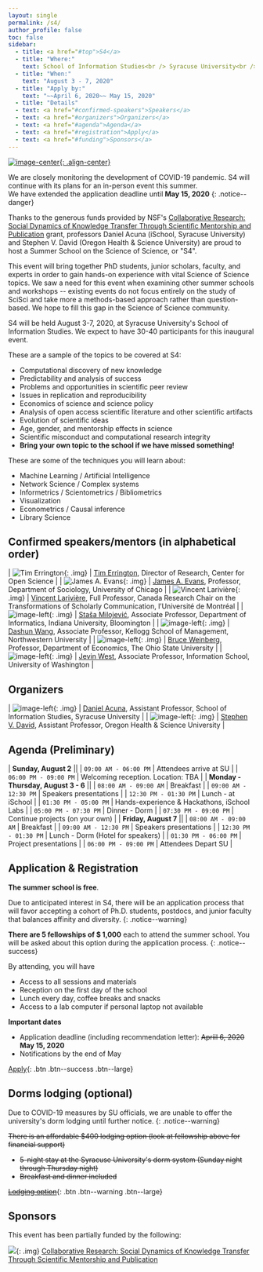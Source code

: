 ```yaml
---
layout: single
permalink: /s4/
author_profile: false
toc: false
sidebar: 
  - title: <a href="#top">S4</a>
  - title: "Where:"
    text: School of Information Studies<br /> Syracuse University<br /> Syracuse, NY<br /> USA
  - title: "When:"
    text: "August 3 - 7, 2020"
  - title: "Apply by:"
    text: "~~April 6, 2020~~ May 15, 2020"
  - title: "Details"
  - text: <a href="#confirmed-speakers">Speakers</a>
  - text: <a href="#organizers">Organizers</a>
  - text: <a href="#agenda">Agenda</a>
  - text: <a href="#registration">Apply</a>
  - text: <a href="#funding">Sponsors</a>
---
```


<a name="top"></a>[![image-center](/assets/images/s4/s4_wide.png){: .align-center}](#top)

We are closely monitoring the development of COVID-19 pandemic. S4 will continue with its plans for an in-person event
this summer.   
We have extended the application deadline until **May 15, 2020** 
{: .notice--danger}


Thanks to the generous funds provided by NSF's [Collaborative Research: Social Dynamics of Knowledge Transfer Through Scientific Mentorship and Publication](https://www.nsf.gov/awardsearch/showAward?AWD_ID=1933803) grant, professors Daniel Acuna (iSchool, Syracuse University) and Stephen V. David (Oregon Health & Science University) are proud to host a Summer School on the Science of Science, or "S4".

This event will bring together PhD students, junior scholars, faculty, and experts in order to gain hands-on experience with vital Science of Science topics. We saw a need for this event when examining other summer schools and workshops -- existing events do not focus entirely on the study of SciSci and take more a methods-based approach rather than question-based. We hope to fill this gap in the Science of Science community.

S4 will be held August 3-7, 2020, at Syracuse University's School of Information Studies. We expect to have 30-40 participants for this inaugural event. 

These are a sample of the topics to be covered at S4:

- Computational discovery of new knowledge
- Predictability and analysis of success
- Problems and opportunities in scientific peer review
- Issues in replication and reproducibility
- Economics of science and science policy
- Analysis of open access scientific literature and other scientific artifacts
- Evolution of scientific ideas
- Age, gender, and mentorship effects in science
- Scientific misconduct and computational research integrity
- **Bring your own topic to the school if we have missed something!**

These are some of the techniques you will learn about:

- Machine Learning / Artificial Intelligence
- Network Science / Complex systems
- Informetrics / Scientometrics / Bibliometrics
- Visualization
- Econometrics / Causal inference
- Library Science

## Confirmed speakers/mentors (in alphabetical order)<a name="confirmed-speakers" href="#confirmed-speakers"><i class="fa fa-link"></i></a>

<style>
.img {
   width:100px;
   height:100px;

    object-fit:scale-down;

}
</style>

| ![Tim Errington](/assets/images/s4/errington.original.jpg){: .img}  | [Tim Errington](https://www.linkedin.com/in/tim-errington-558a928/), Director of Research, Center for Open Science  |
| ![James A. Evans](/assets/images/s4/james.jpg){: .img}  | [James A. Evans](https://sociology.uchicago.edu/directory/james-evans), Professor, Department of Sociology, University of Chicago  |
| ![Vincent Larivière](/assets/images/s4/vLariviere.jpg){: .img}  | [Vincent Larivière](https://crc.ebsi.umontreal.ca/en/vincent-lariviere/biographie/), Full Professor, Canada Research Chair on the Transformations of Scholarly Communication, l’Université de Montréal  |
| ![image-left](/assets/images/s4/stasa.jpg){: .img}  | [Staša Milojević](http://homes.sice.indiana.edu/smilojev/), Associate Professor, Department of Informatics, Indiana University, Bloomington  |
|  ![image-left](/assets/images/s4/dashing-wang.jpg){: .img} |  [Dashun Wang](https://www.dashunwang.com/), Associate Professor, Kellogg School of Management, Northwestern University |
| ![image-left](/assets/images/s4/weinberg.27.jpg){: .img}  | [Bruce Weinberg](https://economics.osu.edu/people/weinberg.27), Professor, Department of Economics, The Ohio State University  |
| ![image-left](/assets/images/s4/jevinwest.jpg){: .img} | [Jevin West](https://jevinwest.org/), Associate Professor, Information School, University of Washington |

## Organizers <a name="organizers" href="#organizers"><i class="fa fa-link"></i></a>

| ![image-left](/assets/images/s4/daniel.png){: .img} | [Daniel Acuna](https://acuna.io), Assistant Professor, School of Information Studies, Syracuse University |
| ![image-left](/assets/images/s4/stephen.jpg){: .img} | [Stephen V. David](https://hearingbrain.org/), Assistant Professor, Oregon Health & Science University |


## Agenda (Preliminary) <a name="agenda" href="#agenda"><i class="fa fa-link"></i></a>

| **Sunday, August 2** ||
| `09:00 AM - 06:00 PM` | Attendees arrive at SU |
| `06:00 PM - 09:00 PM` | Welcoming reception. Location: TBA |
| **Monday - Thursday, August 3 - 6** ||
| `08:00 AM - 09:00 AM` | Breakfast | 
| `09:00 AM - 12:30 PM` | Speakers presentations | 
| `12:30 PM - 01:30 PM` | Lunch - at iSchool |
| `01:30 PM - 05:00 PM` | Hands-experience & Hackathons, iSchool Labs |
| `05:00 PM - 07:30 PM` | Dinner - Dorm |
| `07:30 PM - 09:00 PM` | Continue projects (on your own) |
| **Friday, August 7** ||
| `08:00 AM - 09:00 AM` | Breakfast | 
| `09:00 AM - 12:30 PM` | Speakers presentations | 
| `12:30 PM - 01:30 PM` | Lunch - Dorm (Hotel for speakers) |
| `01:30 PM - 06:00 PM` | Project presentations |
| `06:00 PM - 09:00 PM` | Attendees Depart SU |

## Application & Registration <a name="registration" href="#registration"><i class="fa fa-link"></i></a>

**The summer school is free**.

Due to  anticipated interest in S4, there will be an application process that will favor accepting a cohort of 
Ph.D. students, postdocs, and junior faculty that balances affinity and diversity.
{: .notice--warning}

**There are 5 fellowships of $ 1,000** each to attend the summer school. You will be asked about this option during the application process.
{: .notice--success}

By attending, you will have 

- Access to all sessions and materials
- Reception on the first day of the school
- Lunch every day, coffee breaks and snacks
- Access to a lab computer if personal laptop not available

**Important dates**

- Application deadline (including recommendation letter): ~~Apriil 6, 2020~~ **May 15, 2020**
- Notifications by the end of May

[Apply](https://docs.google.com/forms/d/e/1FAIpQLSeP96S6ZbRYF-A6Jq3VnGdisf7XUZelHk8DmUb25UJFYIJ3hA/viewform?usp=sf_link){: .btn .btn--success .btn--large}

## Dorms lodging (optional)

Due to COVID-19 measures by SU officials, we are unable to offer the university's dorm lodging until further notice. 
{: .notice--warning} 

~~There is an affordable $400 lodging option (look at fellowship above for financial support)~~
 - ~~5-night stay at the Syracuse University's dorm system (Sunday night through Thursday night)~~
 - ~~Breakfast and dinner included~~
 
[~~Lodging option~~](){: .btn .btn--warning .btn--large}

## Sponsors <a name="funding" href="#funding"><i class="fa fa-link"></i></a>

This event has been partially funded by the following:

![](https://res-2.cloudinary.com/crunchbase-production/image/upload/c_lpad,h_256,w_256,f_auto,q_auto:eco/v1397179017/fcbae9be2ff6105c3a2f04e4db647eab.jpg){: .img} [Collaborative Research: Social Dynamics of Knowledge Transfer Through Scientific Mentorship and Publication](https://www.nsf.gov/awardsearch/showAward?AWD_ID=1933803)
